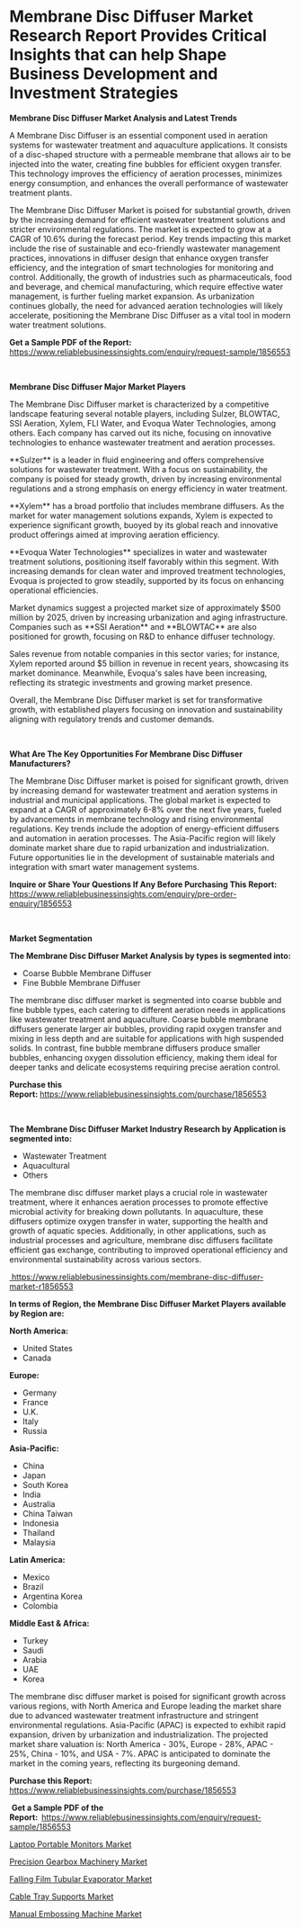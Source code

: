 <p><h1>Membrane Disc Diffuser Market Research Report Provides Critical Insights that can help Shape Business Development and Investment Strategies</h1></p><p><strong>Membrane Disc Diffuser Market Analysis and Latest Trends</strong></p>
<p><p>A Membrane Disc Diffuser is an essential component used in aeration systems for wastewater treatment and aquaculture applications. It consists of a disc-shaped structure with a permeable membrane that allows air to be injected into the water, creating fine bubbles for efficient oxygen transfer. This technology improves the efficiency of aeration processes, minimizes energy consumption, and enhances the overall performance of wastewater treatment plants.</p><p>The Membrane Disc Diffuser Market is poised for substantial growth, driven by the increasing demand for efficient wastewater treatment solutions and stricter environmental regulations. The market is expected to grow at a CAGR of 10.6% during the forecast period. Key trends impacting this market include the rise of sustainable and eco-friendly wastewater management practices, innovations in diffuser design that enhance oxygen transfer efficiency, and the integration of smart technologies for monitoring and control. Additionally, the growth of industries such as pharmaceuticals, food and beverage, and chemical manufacturing, which require effective water management, is further fueling market expansion. As urbanization continues globally, the need for advanced aeration technologies will likely accelerate, positioning the Membrane Disc Diffuser as a vital tool in modern water treatment solutions.</p></p>
<p><strong>Get a Sample PDF of the Report:&nbsp;</strong> <a href="https://www.reliablebusinessinsights.com/enquiry/request-sample/1856553?utm_campaign=117&utm_medium=2&utm_source=Github&utm_content=ia&utm_term=10042025&utm_id=membrane-disc-diffuser">https://www.reliablebusinessinsights.com/enquiry/request-sample/1856553</a></p>
<p>&nbsp;</p>
<p><strong>Membrane Disc Diffuser Major Market Players</strong></p>
<p><p>The Membrane Disc Diffuser market is characterized by a competitive landscape featuring several notable players, including Sulzer, BLOWTAC, SSI Aeration, Xylem, FLI Water, and Evoqua Water Technologies, among others. Each company has carved out its niche, focusing on innovative technologies to enhance wastewater treatment and aeration processes.</p><p>**Sulzer** is a leader in fluid engineering and offers comprehensive solutions for wastewater treatment. With a focus on sustainability, the company is poised for steady growth, driven by increasing environmental regulations and a strong emphasis on energy efficiency in water treatment.</p><p>**Xylem** has a broad portfolio that includes membrane diffusers. As the market for water management solutions expands, Xylem is expected to experience significant growth, buoyed by its global reach and innovative product offerings aimed at improving aeration efficiency. </p><p>**Evoqua Water Technologies** specializes in water and wastewater treatment solutions, positioning itself favorably within this segment. With increasing demands for clean water and improved treatment technologies, Evoqua is projected to grow steadily, supported by its focus on enhancing operational efficiencies.</p><p>Market dynamics suggest a projected market size of approximately $500 million by 2025, driven by increasing urbanization and aging infrastructure. Companies such as **SSI Aeration** and **BLOWTAC** are also positioned for growth, focusing on R&D to enhance diffuser technology.</p><p>Sales revenue from notable companies in this sector varies; for instance, Xylem reported around $5 billion in revenue in recent years, showcasing its market dominance. Meanwhile, Evoqua's sales have been increasing, reflecting its strategic investments and growing market presence. </p><p>Overall, the Membrane Disc Diffuser market is set for transformative growth, with established players focusing on innovation and sustainability aligning with regulatory trends and customer demands.</p></p>
<p>&nbsp;</p>
<p><strong>What Are The Key Opportunities For Membrane Disc Diffuser Manufacturers?</strong></p>
<p><p>The Membrane Disc Diffuser market is poised for significant growth, driven by increasing demand for wastewater treatment and aeration systems in industrial and municipal applications. The global market is expected to expand at a CAGR of approximately 6-8% over the next five years, fueled by advancements in membrane technology and rising environmental regulations. Key trends include the adoption of energy-efficient diffusers and automation in aeration processes. The Asia-Pacific region will likely dominate market share due to rapid urbanization and industrialization. Future opportunities lie in the development of sustainable materials and integration with smart water management systems.</p></p>
<p><strong>Inquire or Share Your Questions If Any Before Purchasing This Report:</strong> <a href="https://www.reliablebusinessinsights.com/enquiry/pre-order-enquiry/1856553?utm_campaign=117&utm_medium=2&utm_source=Github&utm_content=ia&utm_term=10042025&utm_id=membrane-disc-diffuser">https://www.reliablebusinessinsights.com/enquiry/pre-order-enquiry/1856553</a></p>
<p>&nbsp;</p>
<p><strong>Market Segmentation</strong></p>
<p><strong>The Membrane Disc Diffuser Market Analysis by types is segmented into:</strong></p>
<p><ul><li>Coarse Bubble Membrane Diffuser</li><li>Fine Bubble Membrane Diffuser</li></ul></p>
<p><p>The membrane disc diffuser market is segmented into coarse bubble and fine bubble types, each catering to different aeration needs in applications like wastewater treatment and aquaculture. Coarse bubble membrane diffusers generate larger air bubbles, providing rapid oxygen transfer and mixing in less depth and are suitable for applications with high suspended solids. In contrast, fine bubble membrane diffusers produce smaller bubbles, enhancing oxygen dissolution efficiency, making them ideal for deeper tanks and delicate ecosystems requiring precise aeration control.</p></p>
<p><strong>Purchase this Report:&nbsp;</strong><a href="https://www.reliablebusinessinsights.com/purchase/1856553?utm_campaign=117&utm_medium=2&utm_source=Github&utm_content=ia&utm_term=10042025&utm_id=membrane-disc-diffuser">https://www.reliablebusinessinsights.com/purchase/1856553</a></p>
<p>&nbsp;</p>
<p><strong>The Membrane Disc Diffuser Market Industry Research by Application is segmented into:</strong></p>
<p><ul><li>Wastewater Treatment</li><li>Aquacultural</li><li>Others</li></ul></p>
<p><p>The membrane disc diffuser market plays a crucial role in wastewater treatment, where it enhances aeration processes to promote effective microbial activity for breaking down pollutants. In aquaculture, these diffusers optimize oxygen transfer in water, supporting the health and growth of aquatic species. Additionally, in other applications, such as industrial processes and agriculture, membrane disc diffusers facilitate efficient gas exchange, contributing to improved operational efficiency and environmental sustainability across various sectors.</p></p>
<p><a href="https://www.reliablebusinessinsights.com/membrane-disc-diffuser-market-r1856553?utm_campaign=117&utm_medium=2&utm_source=Github&utm_content=ia&utm_term=10042025&utm_id=membrane-disc-diffuser">&nbsp;https://www.reliablebusinessinsights.com/membrane-disc-diffuser-market-r1856553</a></p>
<p><strong>In terms of Region, the Membrane Disc Diffuser Market Players available by Region are:</strong></p>
<p>
    <p> <strong> North America: </strong>
        <ul>
            <li>United States</li>
            <li>Canada</li>
        </ul>
        </p> 
    <p> <strong> Europe: </strong>
        <ul>
            <li>Germany</li>
            <li>France</li>
            <li>U.K.</li>
            <li>Italy</li>
            <li>Russia</li>
        </ul>
        </p> 
    <p> <strong> Asia-Pacific: </strong>
        <ul>
            <li>China</li>
            <li>Japan</li>
            <li>South Korea</li>
            <li>India</li>
            <li>Australia</li>
            <li>China Taiwan</li>
            <li>Indonesia</li>
            <li>Thailand</li>
            <li>Malaysia</li>
        </ul>
        </p> 
    <p> <strong> Latin America: </strong>
        <ul>
            <li>Mexico</li>
            <li>Brazil</li>
            <li>Argentina Korea</li>
            <li>Colombia</li>
        </ul>
        </p> 
    <p> <strong> Middle East & Africa: </strong>
        <ul>
            <li>Turkey</li>
            <li>Saudi</li>
            <li>Arabia</li>
            <li>UAE</li>
            <li>Korea</li>
        </ul>
    </p>
    </p>
<p><p>The membrane disc diffuser market is poised for significant growth across various regions, with North America and Europe leading the market share due to advanced wastewater treatment infrastructure and stringent environmental regulations. Asia-Pacific (APAC) is expected to exhibit rapid expansion, driven by urbanization and industrialization. The projected market share valuation is: North America - 30%, Europe - 28%, APAC - 25%, China - 10%, and USA - 7%. APAC is anticipated to dominate the market in the coming years, reflecting its burgeoning demand.</p></p>
<p><strong>Purchase this Report: </strong><a href="https://www.reliablebusinessinsights.com/purchase/1856553?utm_campaign=117&utm_medium=2&utm_source=Github&utm_content=ia&utm_term=10042025&utm_id=membrane-disc-diffuser">https://www.reliablebusinessinsights.com/purchase/1856553</a></p>
<p>&nbsp;<strong>Get a Sample PDF of the Report:&nbsp;&nbsp;</strong><a href="https://www.reliablebusinessinsights.com/enquiry/request-sample/1856553?utm_campaign=117&utm_medium=2&utm_source=Github&utm_content=ia&utm_term=10042025&utm_id=membrane-disc-diffuser">https://www.reliablebusinessinsights.com/enquiry/request-sample/1856553</a></p>
<p><strong></strong></p>
<p><p><a href="https://github.com/ulyssacrayne00231/Market-Research-Report-List-1/blob/main/laptop-portable-monitors-market.md?utm_campaign=117&utm_medium=2&utm_source=Github&utm_content=ia&utm_term=10042025&utm_id=membrane-disc-diffuser">Laptop Portable Monitors Market</a></p><p><a href="https://github.com/danikabiele541/Market-Research-Report-List-1/blob/main/precision-gearbox-machinery-market.md?utm_campaign=117&utm_medium=2&utm_source=Github&utm_content=ia&utm_term=10042025&utm_id=membrane-disc-diffuser">Precision Gearbox Machinery Market</a></p><p><a href="https://github.com/organophelia8282/Market-Research-Report-List-1/blob/main/falling-film-tubular-evaporator-market.md?utm_campaign=117&utm_medium=2&utm_source=Github&utm_content=ia&utm_term=10042025&utm_id=membrane-disc-diffuser">Falling Film Tubular Evaporator Market</a></p><p><a href="https://github.com/manesros8/Market-Research-Report-List-1/blob/main/cable-tray-supports-market.md?utm_campaign=117&utm_medium=2&utm_source=Github&utm_content=ia&utm_term=10042025&utm_id=membrane-disc-diffuser">Cable Tray Supports Market</a></p><p><a href="https://github.com/WashimHussain441/Market-Research-Report-List-2/blob/main/manual-embossing-machine-market.md?utm_campaign=117&utm_medium=2&utm_source=Github&utm_content=ia&utm_term=10042025&utm_id=membrane-disc-diffuser">Manual Embossing Machine Market</a></p></p>